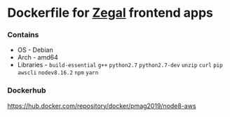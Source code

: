 # Dockerfile for [Zegal](https://zegal.com) frontend apps

### Contains
- OS - Debian
- Arch - amd64
- Libraries - `build-essential` `g++` `python2.7` `python2.7-dev` `unzip` `curl` `pip` `awscli` `nodev8.16.2` `npm` `yarn`

### Dockerhub
https://hub.docker.com/repository/docker/pmag2019/node8-aws
